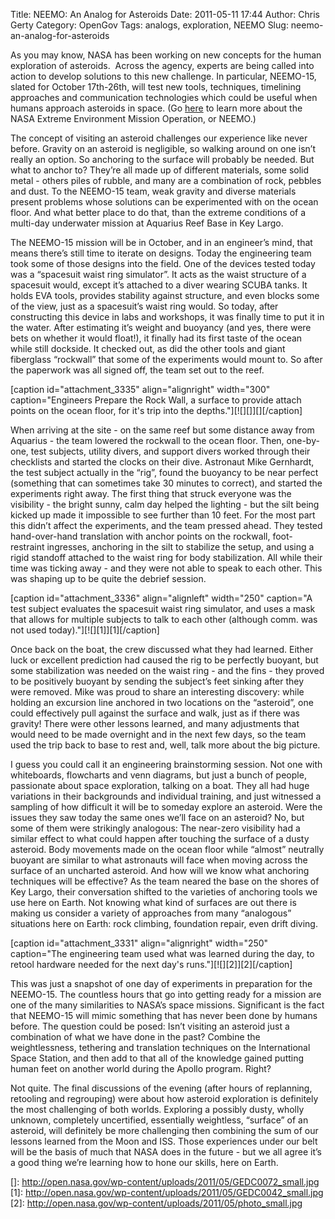 Title: NEEMO: An Analog for Asteroids
Date: 2011-05-11 17:44
Author: Chris Gerty
Category: OpenGov
Tags: analogs, exploration, NEEMO
Slug: neemo-an-analog-for-asteroids

As you may know, NASA has been working on new concepts for the human
exploration of asteroids.  Across the agency, experts are being called
into action to develop solutions to this new challenge. In particular,
NEEMO-15, slated for October 17th-26th, will test new tools, techniques,
timelining approaches and communication technologies which could be
useful when humans approach asteroids in space. (Go [here][] to learn
more about the NASA Extreme Environment Mission Operation, or NEEMO.)

The concept of visiting an asteroid challenges our experience like never
before. Gravity on an asteroid is negligible, so walking around on one
isn’t really an option. So anchoring to the surface will probably be
needed. But what to anchor to? They’re all made up of different
materials, some solid metal - others piles of rubble, and many are a
combination of rock, pebbles and dust. To the NEEMO-15 team, weak
gravity and diverse materials present problems whose solutions can be
experimented with on the ocean floor. And what better place to do that,
than the extreme conditions of a multi-day underwater mission at
Aquarius Reef Base in Key Largo.

The NEEMO-15 mission will be in October, and in an engineer’s mind, that
means there’s still time to iterate on designs. Today the engineering
team took some of those designs into the field. One of the devices
tested today was a “spacesuit waist ring simulator”. It acts as the
waist structure of a spacesuit would, except it’s attached to a diver
wearing SCUBA tanks. It holds EVA tools, provides stability against
structure, and even blocks some of the view, just as a spacesuit’s waist
ring would. So today, after constructing this device in labs and
workshops, it was finally time to put it in the water. After estimating
it’s weight and buoyancy (and yes, there were bets on whether it would
float!), it finally had its first taste of the ocean while still
dockside. It checked out, as did the other tools and giant fiberglass
“rockwall” that some of the experiments would mount to. So after the
paperwork was all signed off, the team set out to the reef.

[caption id="attachment\_3335" align="alignright" width="300"
caption="Engineers Prepare the Rock Wall, a surface to provide attach
points on the ocean floor, for it's trip into the
depths."][![][]][][/caption]

When arriving at the site - on the same reef but some distance away from
Aquarius - the team lowered the rockwall to the ocean floor. Then,
one-by-one, test subjects, utility divers, and support divers worked
through their checklists and started the clocks on their dive. Astronaut
Mike Gernhardt, the test subject actually in the “rig”, found the
buoyancy to be near perfect (something that can sometimes take 30
minutes to correct), and started the experiments right away. The first
thing that struck everyone was the visibility - the bright sunny, calm
day helped the lighting - but the silt being kicked up made it
impossible to see further than 10 feet. For the most part this didn’t
affect the experiments, and the team pressed ahead. They tested
hand-over-hand translation with anchor points on the rockwall,
foot-restraint ingresses, anchoring in the silt to stabilize the setup,
and using a rigid standoff attached to the waist ring for body
stabilization. All while their time was ticking away - and they were not
able to speak to each other. This was shaping up to be quite the debrief
session.

[caption id="attachment\_3336" align="alignleft" width="250" caption="A
test subject evaluates the spacesuit waist ring simulator, and uses a
mask that allows for multiple subjects to talk to each other (although
comm. was not used today)."][![][1]][1][/caption]

Once back on the boat, the crew discussed what they had learned. Either
luck or excellent prediction had caused the rig to be perfectly buoyant,
but some stabilization was needed on the waist ring - and the fins -
they proved to be positively buoyant by sending the subject’s feet
sinking after they were removed. Mike was proud to share an interesting
discovery: while holding an excursion line anchored in two locations on
the “asteroid”, one could effectively pull against the surface and walk,
just as if there was gravity! There were other lessons learned, and many
adjustments that would need to be made overnight and in the next few
days, so the team used the trip back to base to rest and, well, talk
more about the big picture.

I guess you could call it an engineering brainstorming session. Not one
with whiteboards, flowcharts and venn diagrams, but just a bunch of
people, passionate about space exploration, talking on a boat. They all
had huge variations in their backgrounds and individual training, and
just witnessed a sampling of how difficult it will be to someday explore
an asteroid. Were the issues they saw today the same ones we’ll face on
an asteroid? No, but some of them were strikingly analogous: The
near-zero visibility had a similar effect to what could happen after
touching the surface of a dusty asteroid. Body movements made on the
ocean floor while “almost” neutrally buoyant are similar to what
astronauts will face when moving across the surface of an uncharted
asteroid. And how will we know what anchoring techniques will be
effective? As the team neared the base on the shores of Key Largo, their
conversation shifted to the varieties of anchoring tools we use here on
Earth. Not knowing what kind of surfaces are out there is making us
consider a variety of approaches from many “analogous” situations here
on Earth: rock climbing, foundation repair, even drift diving.

[caption id="attachment\_3331" align="alignright" width="250"
caption="The engineering team used what was learned during the day, to
retool hardware needed for the next day's runs."][![][2]][2][/caption]

This was just a snapshot of one day of experiments in preparation for
the NEEMO-15. The countless hours that go into getting ready for a
mission are one of the many similarities to NASA’s space missions.
Significant is the fact that NEEMO-15 will mimic something that has
never been done by humans before. The question could be posed: Isn’t
visiting an asteroid just a combination of what we have done in the
past? Combine the weightlessness, tethering and translation techniques
on the International Space Station, and then add to that all of the
knowledge gained putting human feet on another world during the Apollo
program. Right?

Not quite. The final discussions of the evening (after hours of
replanning, retooling and regrouping) were about how asteroid
exploration is definitely the most challenging of both worlds. Exploring
a possibly dusty, wholly unknown, completely uncertified, essentially
weightless, “surface” of an asteroid, will definitely be more
challenging then combining the sum of our lessons learned from the Moon
and ISS. Those experiences under our belt will be the basis of much that
NASA does in the future - but we all agree it’s a good thing we’re
learning how to hone our skills, here on Earth.

  [here]: http://www.nasa.gov/mission_pages/NEEMO/index.html
  []: http://open.nasa.gov/wp-content/uploads/2011/05/GEDC0072_small.jpg
  [1]: http://open.nasa.gov/wp-content/uploads/2011/05/GEDC0042_small.jpg
  [2]: http://open.nasa.gov/wp-content/uploads/2011/05/photo_small.jpg
